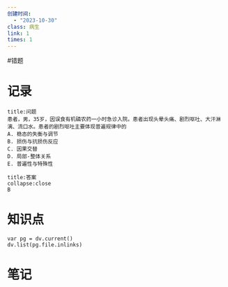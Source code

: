 ```yaml
---
创建时间:
  - "2023-10-30"
class: 病生
link: 1
times: 1
---
```

#错题


记录
==
```ad-question
title:问题
患者，男，35岁，因误食有机磷农药一小时急诊入院。患者出现头晕头痛、剧烈呕吐、大汗淋漓、流口水。患者的剧烈呕吐主要体现普遍规律中的
A. 稳态的失衡与调节
B. 损伤与抗损伤反应
C. 因果交替
D. 局部-整体关系
E. 普遍性与特殊性
```

```ad-note
title:答案
collapse:close
B
```

知识点
==
```dataviewjs
var pg = dv.current()
dv.list(pg.file.inlinks)
```

笔记
==